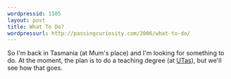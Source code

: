 ```yaml
--- 
wordpressid: 1505
layout: post
title: What To Do?
wordpressurl: http://passingcuriosity.com/2006/what-to-do/
---
```

So I'm back in Tasmania (at Mum's place) and I'm looking for something to do. At the moment, the plan is to do a teaching degree (at <a href="http://www.utas.edu.au">UTas</a>), but we'll see how that goes.
